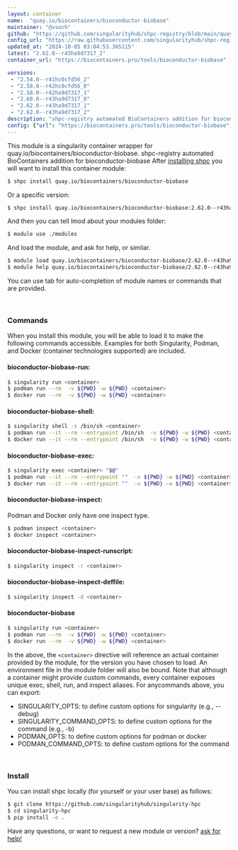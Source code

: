 ```yaml
---
layout: container
name:  "quay.io/biocontainers/bioconductor-biobase"
maintainer: "@vsoch"
github: "https://github.com/singularityhub/shpc-registry/blob/main/quay.io/biocontainers/bioconductor-biobase/container.yaml"
config_url: "https://raw.githubusercontent.com/singularityhub/shpc-registry/main/quay.io/biocontainers/bioconductor-biobase/container.yaml"
updated_at: "2024-10-05 03:04:53.365115"
latest: "2.62.0--r43ha9d7317_2"
container_url: "https://biocontainers.pro/tools/bioconductor-biobase"

versions:
 - "2.54.0--r41hc0cfd56_2"
 - "2.58.0--r42hc0cfd56_0"
 - "2.58.0--r42ha9d7317_1"
 - "2.60.0--r43ha9d7317_0"
 - "2.62.0--r43ha9d7317_1"
 - "2.62.0--r43ha9d7317_2"
description: "shpc-registry automated BioContainers addition for bioconductor-biobase"
config: {"url": "https://biocontainers.pro/tools/bioconductor-biobase", "maintainer": "@vsoch", "description": "shpc-registry automated BioContainers addition for bioconductor-biobase", "latest": {"2.62.0--r43ha9d7317_2": "sha256:3272e00ef298a7a074b3a98becb59fbaa882989e5eb06bae1d9d9dd81611efdb"}, "tags": {"2.54.0--r41hc0cfd56_2": "sha256:09d23e89a31b22e5a06172b65fe1561670501c066b1c28981aa7f139efb5d94e", "2.58.0--r42hc0cfd56_0": "sha256:6c6dae68c9df7132515793e2212a6080075a5421440e4410ab079cae751addfa", "2.58.0--r42ha9d7317_1": "sha256:7e817462c45d7102ea7e5dbde5e1d98cc8df1a44ca1d638042e09edbba352639", "2.60.0--r43ha9d7317_0": "sha256:f6d98310ca7463b3190a52743ce258d32de7e2a6cfc363fe37e20dca575918ba", "2.62.0--r43ha9d7317_1": "sha256:0929ebe8b30a5c3b98a2c3c9131953fbf377afdd4bf0797e5252f4d863a1a0fd", "2.62.0--r43ha9d7317_2": "sha256:3272e00ef298a7a074b3a98becb59fbaa882989e5eb06bae1d9d9dd81611efdb"}, "docker": "quay.io/biocontainers/bioconductor-biobase"}
---
```


This module is a singularity container wrapper for quay.io/biocontainers/bioconductor-biobase.
shpc-registry automated BioContainers addition for bioconductor-biobase
After [installing shpc](#install) you will want to install this container module:


```bash
$ shpc install quay.io/biocontainers/bioconductor-biobase
```

Or a specific version:

```bash
$ shpc install quay.io/biocontainers/bioconductor-biobase:2.62.0--r43ha9d7317_2
```

And then you can tell lmod about your modules folder:

```bash
$ module use ./modules
```

And load the module, and ask for help, or similar.

```bash
$ module load quay.io/biocontainers/bioconductor-biobase/2.62.0--r43ha9d7317_2
$ module help quay.io/biocontainers/bioconductor-biobase/2.62.0--r43ha9d7317_2
```

You can use tab for auto-completion of module names or commands that are provided.

<br>

### Commands

When you install this module, you will be able to load it to make the following commands accessible.
Examples for both Singularity, Podman, and Docker (container technologies supported) are included.

#### bioconductor-biobase-run:

```bash
$ singularity run <container>
$ podman run --rm  -v ${PWD} -w ${PWD} <container>
$ docker run --rm  -v ${PWD} -w ${PWD} <container>
```

#### bioconductor-biobase-shell:

```bash
$ singularity shell -s /bin/sh <container>
$ podman run --it --rm --entrypoint /bin/sh  -v ${PWD} -w ${PWD} <container>
$ docker run --it --rm --entrypoint /bin/sh  -v ${PWD} -w ${PWD} <container>
```

#### bioconductor-biobase-exec:

```bash
$ singularity exec <container> "$@"
$ podman run --it --rm --entrypoint ""  -v ${PWD} -w ${PWD} <container> "$@"
$ docker run --it --rm --entrypoint ""  -v ${PWD} -w ${PWD} <container> "$@"
```

#### bioconductor-biobase-inspect:

Podman and Docker only have one inspect type.

```bash
$ podman inspect <container>
$ docker inspect <container>
```

#### bioconductor-biobase-inspect-runscript:

```bash
$ singularity inspect -r <container>
```

#### bioconductor-biobase-inspect-deffile:

```bash
$ singularity inspect -d <container>
```



#### bioconductor-biobase

```bash
$ singularity run <container>
$ podman run --rm  -v ${PWD} -w ${PWD} <container>
$ docker run --rm  -v ${PWD} -w ${PWD} <container>
```


In the above, the `<container>` directive will reference an actual container provided
by the module, for the version you have chosen to load. An environment file in the
module folder will also be bound. Note that although a container
might provide custom commands, every container exposes unique exec, shell, run, and
inspect aliases. For anycommands above, you can export:

 - SINGULARITY_OPTS: to define custom options for singularity (e.g., --debug)
 - SINGULARITY_COMMAND_OPTS: to define custom options for the command (e.g., -b)
 - PODMAN_OPTS: to define custom options for podman or docker
 - PODMAN_COMMAND_OPTS: to define custom options for the command

<br>

### Install

You can install shpc locally (for yourself or your user base) as follows:

```bash
$ git clone https://github.com/singularityhub/singularity-hpc
$ cd singularity-hpc
$ pip install -e .
```

Have any questions, or want to request a new module or version? [ask for help!](https://github.com/singularityhub/singularity-hpc/issues)